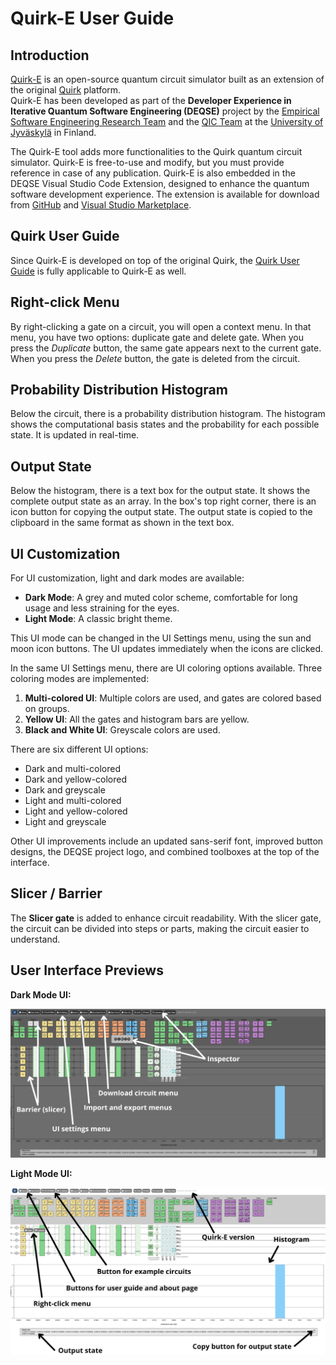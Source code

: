 # Quirk-E User Guide

## Introduction

[Quirk-E](https://quirk-e.dev) is an open-source quantum circuit simulator built as an extension of the original [Quirk](https://github.com/Strilanc/Quirk) platform.  
Quirk-E has been developed as part of the **Developer Experience in Iterative Quantum Software Engineering (DEQSE)** project by the [Empirical Software Engineering Research Team](https://www.jyu.fi/en/research-groups/empirical-software-engineering-research) and the [QIC Team](https://www.jyu.fi/en/research-groups/quantum-information-and-computation-team) at the [University of Jyväskylä](https://www.jyu.fi/en) in Finland.

The Quirk-E tool adds more functionalities to the Quirk quantum circuit simulator. Quirk-E is free-to-use and modify, but you must provide reference in case of any publication. Quirk-E is also embedded in the DEQSE Visual Studio Code Extension, designed to enhance the quantum software development experience. The extension is available for download from [GitHub](https://github.com/DEQSE-Project/deqse-vscode-extension) and [Visual Studio Marketplace](https://marketplace.visualstudio.com/publishers/jyuqicteam).

## Quirk User Guide

Since Quirk-E is developed on top of the original Quirk, the [Quirk User Guide](https://github.com/Strilanc/Quirk/wiki/How-to-use-Quirk) is fully applicable to Quirk-E as well.

## Right-click Menu

By right-clicking a gate on a circuit, you will open a context menu. In that menu, you have two options: duplicate gate and delete gate. When you press the *Duplicate* button, the same gate appears next to the current gate. When you press the *Delete* button, the gate is deleted from the circuit.

## Probability Distribution Histogram

Below the circuit, there is a probability distribution histogram. The histogram shows the computational basis states and the probability for each possible state. It is updated in real-time.

## Output State

Below the histogram, there is a text box for the output state. It shows the complete output state as an array. In the box's top right corner, there is an icon button for copying the output state. The output state is copied to the clipboard in the same format as shown in the text box.

## UI Customization

For UI customization, light and dark modes are available:

- **Dark Mode**: A grey and muted color scheme, comfortable for long usage and less straining for the eyes.
- **Light Mode**: A classic bright theme.

This UI mode can be changed in the UI Settings menu, using the sun and moon icon buttons. The UI updates immediately when the icons are clicked.

In the same UI Settings menu, there are UI coloring options available. Three coloring modes are implemented:

1. **Multi-colored UI**: Multiple colors are used, and gates are colored based on groups.
2. **Yellow UI**: All the gates and histogram bars are yellow.
3. **Black and White UI**: Greyscale colors are used.

There are six different UI options:

- Dark and multi-colored
- Dark and yellow-colored
- Dark and greyscale
- Light and multi-colored
- Light and yellow-colored
- Light and greyscale

Other UI improvements include an updated sans-serif font, improved button designs, the DEQSE project logo, and combined toolboxes at the top of the interface.

## Slicer / Barrier

The **Slicer gate** is added to enhance circuit readability. With the slicer gate, the circuit can be divided into steps or parts, making the circuit easier to understand.

## User Interface Previews

**Dark Mode UI:**

![Dark UI](../doc/README_quirk-e-dark.png)

**Light Mode UI:**

![Light UI](../doc/README_quirk-e-light.png)
